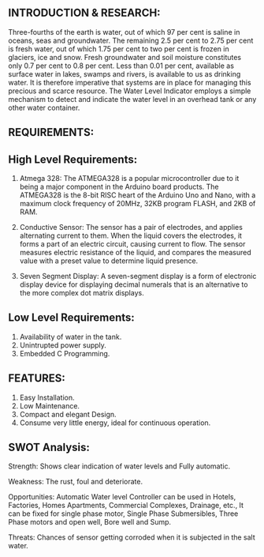 ## INTRODUCTION & RESEARCH:
Three-fourths of the earth is water, out of which 97 per cent is saline in oceans, seas and groundwater. The remaining 2.5 per cent to 2.75 per cent is fresh water, out of which 1.75 per cent to two per cent is frozen in glaciers, ice and snow. Fresh groundwater and soil moisture constitutes only 0.7 per cent to 0.8 per cent. Less than 0.01 per cent, available as surface water in lakes, swamps and rivers, is available to us as drinking water. It is therefore imperative that systems are in place for managing this precious and scarce resource. The Water Level Indicator employs a simple mechanism to detect and indicate the water level in an overhead tank or any other water container.

## REQUIREMENTS: 

## High Level Requirements:
1) Atmega 328:
The ATMEGA328 is a popular microcontroller due to it being a major component in the Arduino board products. The ATMEGA328 is the 8-bit RISC heart of the Arduino Uno and Nano, with a maximum clock frequency of 20MHz, 32KB program FLASH, and 2KB of RAM.

2) Conductive Sensor:
The sensor has a pair of electrodes, and applies alternating current to them. When the liquid covers the electrodes, it forms a part of an electric circuit, causing current to flow. The sensor measures electric resistance of the liquid, and compares the measured value with a preset value to determine liquid presence.

3) Seven Segment Display:
A seven-segment display is a form of electronic display device for displaying decimal numerals that is an alternative to the more complex dot matrix displays.

## Low Level Requirements:

1) Availability of water in the tank.
2) Unintrupted power supply.
3) Embedded C Programming.

## FEATURES:
1) Easy Installation.
2) Low Maintenance.
3) Compact and elegant Design.
4) Consume very little energy, ideal for continuous operation.

## SWOT Analysis:

Strength: Shows clear indication of water levels and Fully automatic.

Weakness: The rust, foul and deteriorate.

Opportunities: Automatic Water level Controller can be used in Hotels, Factories, Homes Apartments, Commercial Complexes, Drainage, etc., It can be fixed for single phase motor, Single Phase Submersibles, Three Phase motors and open well, Bore well and Sump.

Threats: Chances of sensor getting corroded when it is subjected in the salt water.



